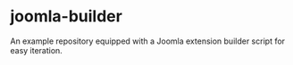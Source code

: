 # joomla-builder
An example repository equipped with a Joomla extension builder script for easy iteration.
